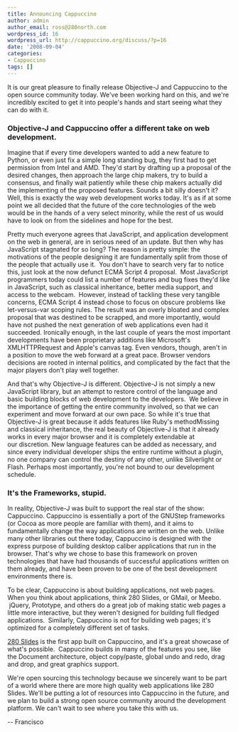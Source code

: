 ```yaml
---
title: Announcing Cappuccino
author: admin
author_email: ross@280north.com
wordpress_id: 16
wordpress_url: http://cappuccino.org/discuss/?p=16
date: '2008-09-04'
categories:
- Cappuccino
tags: []
---
```



It is our great pleasure to finally release Objective-J and Cappuccino to the open source community today. We've been working hard on this, and we're incredibly excited to get it into people's hands and start seeing what they can do with it.

### Objective-J and Cappuccino offer a different take on web development.

 Imagine that if every time developers wanted to add a new feature to Python, or even just fix a simple long standing bug, they first had to get permission from Intel and AMD. They'd start by drafting up a proposal of the desired changes, then approach the large chip makers, try to build a consensus, and finally wait patiently while these chip makers actually did the implementing of the proposed features. Sounds a bit silly doesn't it? Well, this is exactly the way web development works today. It's as if at some point we all decided that the future of the core technologies of the web would be in the hands of a very select minority, while the rest of us would have to look on from the sidelines and hope for the best.

Pretty much everyone agrees that JavaScript, and application development on the web in general, are in serious need of an update. But then why has JavaScript stagnated for so long? The reason is pretty simple: the motivations of the people designing it are fundamentally split from those of the people that actually use it. &nbsp;You don't have to search very far to notice this, just look at the now defunct ECMA Script 4 proposal. &nbsp;Most JavaScript programmers today could list a number of features and bug fixes they'd like in JavaScript, such as classical inheritance, better media support, and access to the webcam. &nbsp;However, instead of tackling these very tangible concerns, ECMA Script 4 instead chose to focus on obscure problems like let-versus-var scoping rules. The result was an overly bloated and complex proposal that was destined to be scrapped, and more importantly, would have not pushed the next generation of web applications even had it succeeded. Ironically enough, in the last couple of years the most important developments have been proprietary additions like Microsoft's XMLHTTPRequest and Apple's canvas tag. Even vendors, though, aren't in a position to move the web forward at a great pace. Browser vendors decisions are rooted in internal politics, and complicated by the fact that the major players don't play well together.

And that's why Objective-J is different. Objective-J is not simply a new JavaScript library, but an attempt to restore control of the language and basic building blocks of web development to the developers. &nbsp;We believe in the importance of getting the entire community involved, so that we can experiment and move forward at our own pace. So while it's true that Objective-J is great because it adds features like Ruby's methodMissing and classical inheritance, the real beauty of Objective-J is that it already works in every major browser and it is completely extendable at our&nbsp;discretion. New language features can be added as necessary, and since every individual developer ships the entire runtime without a plugin, no one company can control the destiny of any other, unlike Silverlight or Flash. Perhaps most importantly, you're not bound to our development schedule.

### It's the Frameworks, stupid.

 In reality, Objective-J was built to support the real star of the show: Cappuccino. Cappuccino is essentially a port of the GNUStep frameworks (or Cocoa as more people are familiar with them), and it aims to fundamentally change the way applications are written on the web. Unlike many other libraries out there today, Cappuccino is designed with the express purpose of building desktop caliber applications that run in the browser. That's why we chose to base this framework on proven technologies that have had thousands of successful applications written on them already, and have been proven to be one of the best development environments there is.

To be clear, Cappuccino is about building applications, not web pages. When you think about applications, think 280 Slides, or GMail, or Meebo. &nbsp;jQuery, Prototype, and others do a great job of making static web pages a little more interactive, but they weren't designed for building full fledged applications. &nbsp;Similarly, Cappuccino is not for building web pages; it's optimized for a completely different set of tasks.

[280 Slides](http://280slides.com) is the first app built on Cappuccino, and it's a great showcase of what's possible. &nbsp;Cappuccino builds in many of the features you see, like the Document architecture, object copy/paste, global undo and redo, drag and drop, and great graphics support.

We're open sourcing this technology because we sincerely want to be part of a world where there are more high quality web applications like 280 Slides. We'll be putting a lot of resources into Cappuccino in the future, and we plan to build a strong open source community around the development platform. We can't wait to see where you take this with us.

-- Francisco



